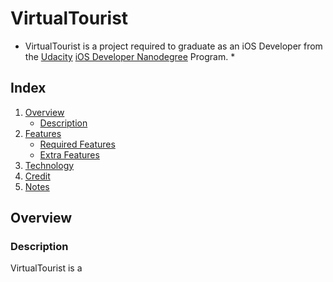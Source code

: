 # VirtualTourist

* VirtualTourist is a project required to graduate as an iOS Developer from the [Udacity](https://www.udacity.com) [iOS Developer Nanodegree](https://www.udacity.com/course/ios-developer-nanodegree--nd003) Program. *

## Index
1. [Overview](#overview)
	- [Description](#description)
2. [Features](#features)
	- [Required Features](#required-features)
	- [Extra Features](#extra-features)
3. [Technology](#technology)
4. [Credit](#credit)
5. [Notes](#notes)

## Overview

### Description

VirtualTourist is a 
